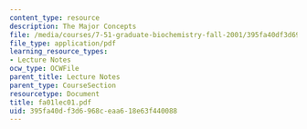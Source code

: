 ```yaml
---
content_type: resource
description: The Major Concepts
file: /media/courses/7-51-graduate-biochemistry-fall-2001/395fa40df3d6968ceaa618e63f440088_fa01lec01.pdf
file_type: application/pdf
learning_resource_types:
- Lecture Notes
ocw_type: OCWFile
parent_title: Lecture Notes
parent_type: CourseSection
resourcetype: Document
title: fa01lec01.pdf
uid: 395fa40d-f3d6-968c-eaa6-18e63f440088
---
```

